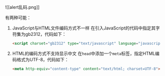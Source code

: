 ![[alert乱码.png]]

有两种可能：
1. JavaScript与HTML文件编码方式不一样
	在引入JavaScript的代码中指定其字符集为gb2312，代码如下：
	```html
	<script charset="gb2312" type="text/javascript" language="javascript" src=""></script>
	```
	
2. HTML的编码方式不支持显示中文
	在`head`中添加一个`meta`标签，指定HTML编码格式为UTF-8，代码如下：
	```html
	<meta http-equiv="content-type" content="text/html; charset=UTF-8">
	```
